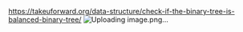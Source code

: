 https://takeuforward.org/data-structure/check-if-the-binary-tree-is-balanced-binary-tree/
![Uploading image.png…]()
